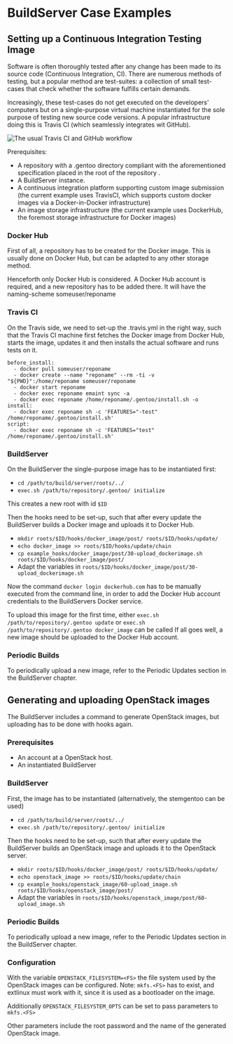 BuildServer Case Examples
=========================

Setting up a Continuous Integration Testing Image
-------------------------------------------------

Software is often thoroughly tested after any change has been made to its source code (Continuous Integration, CI).
There are numerous methods of testing, but a popular method are test-suites:
a collection of small test-cases that check whether the software fulfills certain demands.

Increasingly, these test-cases do not get executed on the developers' computers but on a
single-purpose virtual machine instantiated for the sole purpose of testing new source code versions.
A popular infrastructure doing this is Travis CI (which seamlessly integrates wit GitHub).

![The usual Travis CI and GitHub workflow](graph/TravisCI.png)

Prerequisites:

* A repository with a .gentoo directory compliant with the aforementioned specification placed in the root of the repository .
* A BuildServer instance.
* A continuous integration platform supporting custom image submission (the current example uses TravisCI, which supports custom docker images via a Docker-in-Docker infrastructure) 
* An image storage infrastructure (the current example uses DockerHub, the foremost storage infrastructure for Docker images)

### Docker Hub

First of all, a repository has to be created for the Docker image.
This is usually done on Docker Hub, but can be adapted to any other storage method.

Henceforth only Docker Hub is considered.
A Docker Hub account is required, and a new repository has to be added there. It will have the naming-scheme someuser/reponame 


### Travis CI

On the Travis side, we need to set-up the .travis.yml in the right way, such that the Travis CI machine first fetches the Docker image from Docker Hub, starts the image, updates it and then installs the actual software and runs tests on it.

```
before_install:
  - docker pull someuser/reponame
  - docker create --name "reponame" --rm -ti -v "${PWD}":/home/reponame someuser/reponame
  - docker start reponame
  - docker exec reponame emaint sync -a
  - docker exec reponame /home/reponame/.gentoo/install.sh -o
install:
  - docker exec reponame sh -c 'FEATURES="-test" /home/reponame/.gentoo/install.sh'
script:
  - docker exec reponame sh -c 'FEATURES="test" /home/reponame/.gentoo/install.sh'
```

### BuildServer

On the BuildServer the single-purpose image has to be instantiated first:

* `cd /path/to/build/server/roots/../`
* `exec.sh /path/to/repository/.gentoo/ initialize`

This creates a new root with id `$ID`

Then the hooks need to be set-up, such that after every update the BuildServer builds a Docker image and uploads it to Docker Hub.

* `mkdir roots/$ID/hooks/docker_image/post/ roots/$ID/hooks/update/`
* `echo docker_image >> roots/$ID/hooks/update/chain`
* `cp example_hooks/docker_image/post/30-upload_dockerimage.sh roots/$ID/hooks/docker_image/post/`
* Adapt the variables in `roots/$ID/hooks/docker_image/post/30-upload_dockerimage.sh`

Now the command `docker login dockerhub.com` has to be manually executed from the command line, in order to add the Docker Hub account credentials to the BuildServers Docker service.

To upload this image for the first time, either `exec.sh /path/to/repository/.gentoo update` or `exec.sh /path/to/repository/.gentoo docker_image` can be called
If all goes well, a new image should be uploaded to the Docker Hub account.

### Periodic Builds

To periodically upload a new image, refer to the Periodic Updates section in the BuildServer chapter.

Generating and uploading OpenStack images
-----------------------------------------

The BuildServer includes a command to generate OpenStack images, but uploading has to be done with hooks again.

### Prerequisites

* An account at a OpenStack host.
* An instantiated BuildServer

### BuildServer

First, the image has to be instantiated (alternatively, the stemgentoo can be used)

* `cd /path/to/build/server/roots/../`
* `exec.sh /path/to/repository/.gentoo/ initialize`

Then the hooks need to be set-up, such that after every update the BuildServer builds an OpenStack image and uploads it to the OpenStack server.

* `mkdir roots/$ID/hooks/docker_image/post/ roots/$ID/hooks/update/`
* `echo openstack_image >> roots/$ID/hooks/update/chain`
* `cp example_hooks/openstack_image/60-upload_image.sh roots/$ID/hooks/openstack_image/post/`
* Adapt the variables in `roots/$ID/hooks/openstack_image/post/60-upload_image.sh`

### Periodic Builds

To periodically upload a new image, refer to the Periodic Updates section in the BuildServer chapter.

### Configuration
With the variable `OPENSTACK_FILESYSTEM=<FS>` the file system used by the OpenStack images can be configured.
Note: `mkfs.<FS>` has to exist, and extlinux must work with it, since it is used as a bootloader on the image.

Additionally `OPENSTACK_FILESYSTEM_OPTS` can be set to pass parameters to `mkfs.<FS>`

Other parameters include the root password and the name of the generated OpenStack image.
